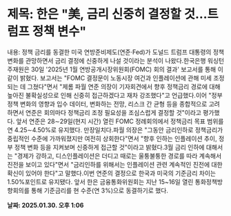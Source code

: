 # **제목: 한은 "美, 금리 신중히 결정할 것…트럼프 정책 변수"**

  내용: 정책 금리를 동결한 미국 연방준비제도(연준·Fed)가 도널드 트럼프 대통령의 정책 변화를 관망하면서 금리 결정에 신중하게 나설 것이라는 분석이 나왔다.한국은행 워싱턴주재원은 30일 '2025년 1월 연방공개시장위원회(FOMC) 회의 결과' 보고서를 통해 이 같이 밝혔다. 보고서는 "FOMC 결정문이 노동시장 여건과 인플레이션에 관해 미세 조정되는 데 그쳤다"면서 "제롬 파월 연준 의장이 기자회견에서 향후 정책금리 경로에 대해 높아진 불확실성으로 인해 신중히 접근하겠다고 재차 강조했다"고 언급했다.이어 "정부 정책 변화의 영향과 입수 데이터, 변화하는 전망, 리스크 간 균형 등을 종합적으로 고려하면서 연준은 회의마다 정책금리 조정 필요성을 조심스럽게 결정할 것"이라고 평가했다. 앞서 연준은 28∼29일(현지 시간) 열린 FOMC 정례회의에서 정책금리 목표 범위를 연 4.25∼4.50%로 유지했다. 만장일치다.파월 의장은 "그동안 금리인하로 정책금리가 중립적인 수준에 가까워졌지만 여전히 상회한다"면서 "향후 인하는 인플레이션 추이, 정부 정책 변화 등을 지켜보며 신중하게 접근할 것"이라고 밝혔다.3월 금리 인하에 대해서는 "경제가 강하고, 디스인플레이션은 더디고 때로는 울퉁불퉁한 경로를 따라 계속해서 진전을 보이고 있다"면서 "금리인하를 위해서는 인플레이션 관련 계속적인 진전에 대한 확신이 있어야 한다"고 말했다.이번 연준의 결정으로 한국과 미국의 기준금리 차이는 1.50%포인트로 유지됐다. 앞서 한은 금융통화위원회는 지난 15~16일 열린 통화정책방향회의를 통해 기준금리를 현 수준(연 3%)으로 동결하기로 했다.

  **날짜: 2025.01.30. 오후 1:06**